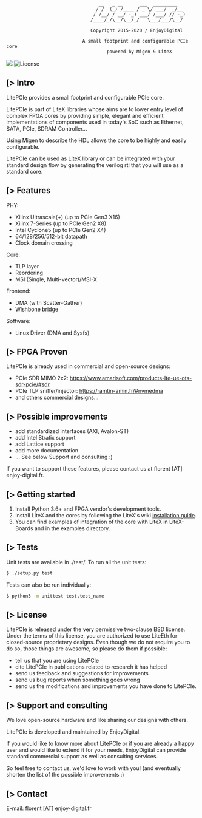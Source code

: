 ```
                                  __   _ __      ___  _________
                                 / /  (_) /____ / _ \/ ___/  _/__
                                / /__/ / __/ -_) ___/ /___/ // -_)
                               /____/_/\__/\__/_/   \___/___/\__/

                               Copyright 2015-2020 / EnjoyDigital

                            A small footprint and configurable PCIe core
                                     powered by Migen & LiteX
```

[![](https://travis-ci.com/enjoy-digital/litepcie.svg?branch=master)](https://travis-ci.com/enjoy-digital/litepcie) ![License](https://img.shields.io/badge/License-BSD%202--Clause-orange.svg)


[> Intro
--------
LitePCIe provides a small footprint and configurable PCIe core.

LitePCIe is part of LiteX libraries whose aims are to lower entry level of
complex FPGA cores by providing simple, elegant and efficient implementations
of components used in today's SoC such as Ethernet, SATA, PCIe, SDRAM Controller...

Using Migen to describe the HDL allows the core to be highly and easily configurable.

LitePCIe can be used as LiteX library or can be integrated with your standard
design flow by generating the verilog rtl that you will use as a standard core.

[> Features
-----------
PHY:
  - Xilinx Ultrascale(+) (up to PCIe Gen3 X16)
  - Xilinx 7-Series (up to PCIe Gen2 X8)
  - Intel Cyclone5  (up to PCIe Gen2 X4)
  - 64/128/256/512-bit datapath
  - Clock domain crossing

Core:
  - TLP layer
  - Reordering
  - MSI (Single, Multi-vector)/MSI-X

Frontend:
  - DMA (with Scatter-Gather)
  - Wishbone bridge

Software:
  - Linux Driver (DMA and Sysfs)

[> FPGA Proven
---------------
LitePCIe is already used in commercial and open-source designs:
- PCIe SDR MIMO 2x2: https://www.amarisoft.com/products-lte-ue-ots-sdr-pcie/#sdr
- PCIe TLP sniffer/injector: https://ramtin-amin.fr/#nvmedma
- and others commercial designs...

[> Possible improvements
------------------------
- add standardized interfaces (AXI, Avalon-ST)
- add Intel Stratix support
- add Lattice support
- add more documentation
- ... See below Support and consulting :)

If you want to support these features, please contact us at florent [AT]
enjoy-digital.fr.

[> Getting started
------------------
1. Install Python 3.6+ and FPGA vendor's development tools.
2. Install LiteX and the cores by following the LiteX's wiki [installation guide](https://github.com/enjoy-digital/litex/wiki/Installation).
3. You can find examples of integration of the core with LiteX in LiteX-Boards and in the examples directory.

[> Tests
--------
Unit tests are available in ./test/.
To run all the unit tests:
```sh
$ ./setup.py test
```

Tests can also be run individually:
```sh
$ python3 -m unittest test.test_name
```

[> License
----------
LitePCIe is released under the very permissive two-clause BSD license. Under
the terms of this license, you are authorized to use LiteEth for closed-source
proprietary designs.
Even though we do not require you to do so, those things are awesome, so please
do them if possible:
 - tell us that you are using LitePCIe
 - cite LitePCIe in publications related to research it has helped
 - send us feedback and suggestions for improvements
 - send us bug reports when something goes wrong
 - send us the modifications and improvements you have done to LitePCIe.

[> Support and consulting
-------------------------
We love open-source hardware and like sharing our designs with others.

LitePCIe is developed and maintained by EnjoyDigital.

If you would like to know more about LitePCIe or if you are already a happy
user and would like to extend it for your needs, EnjoyDigital can provide standard
commercial support as well as consulting services.

So feel free to contact us, we'd love to work with you! (and eventually shorten
the list of the possible improvements :)

[> Contact
----------
E-mail: florent [AT] enjoy-digital.fr
